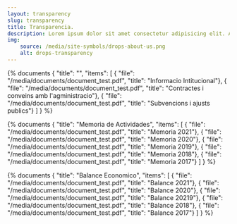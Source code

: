 ```yaml
---
layout: transparency
slug: transparency
title: Transparencia.
description: Lorem ipsum dolor sit amet consectetur adipisicing elit. Amet dolores consectetur voluptate eos cupiditate ea alias, distinctio corporis quis aspernatur consequuntur velit aliquam quae facere, dolorem ab aperiam animi doloribus.
img:
    source: /media/site-symbols/drops-about-us.png
    alt: drops-transparency
---
```

{% documents 
{ "title": "", 
    "items": [ 
        { "file": "/media/documents/document_test.pdf", 
          "title": "Informacio Intitucional"}, 
        { "file": "/media/documents/document_test.pdf", 
          "title": "Contractes i conveins amb l'agministracio"},
        { "file": "/media/documents/document_test.pdf", 
          "title": "Subvencions i ajusts publics"}
      ] 
    } 
%}

{% documents 
{ "title": "Memoria de Actividades", 
    "items": [ 
        { "file": "/media/documents/document_test.pdf", 
          "title": "Memoria 2021"}, 
        { "file": "/media/documents/document_test.pdf", 
          "title": "Memoria 2020"}, 
        { "file": "/media/documents/document_test.pdf", 
          "title": "Memoria 2019"}, 
        { "file": "/media/documents/document_test.pdf", 
          "title": "Memoria 2018"}, 
        { "file": "/media/documents/document_test.pdf", 
          "title": "Memoria 2017"}
      ] 
    } 
%}

{% documents
{ "title": "Balance Economico", 
    "items": [ 
        { "file": "/media/documents/document_test.pdf", 
          "title": "Balance 2021"}, 
        { "file": "/media/documents/document_test.pdf", 
          "title": "Balance 2020"},
        { "file": "/media/documents/document_test.pdf", 
          "title": "Balance 20219"},
        { "file": "/media/documents/document_test.pdf", 
          "title": "Balance 2018"},
        { "file": "/media/documents/document_test.pdf", 
          "title": "Balance 2017"}
      ] 
    } 
%}